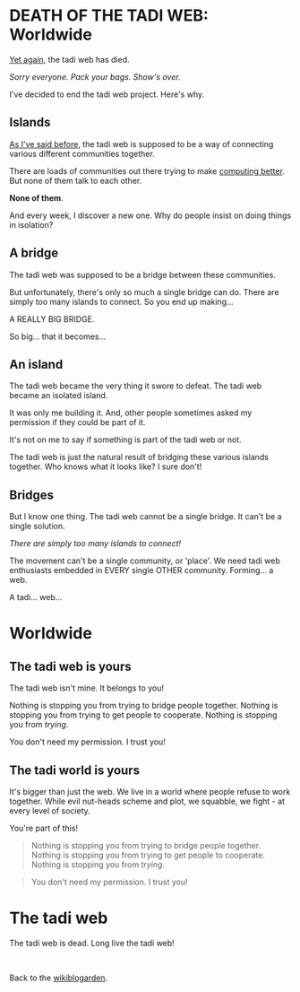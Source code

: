 # DEATH OF THE TADI WEB: Worldwide

[Yet again](/wikiblogarden/tadi-web/death-meme), the tadi web has died.

*Sorry everyone. Pack your bags. Show's over.*

I've decided to end the tadi web project. Here's why.

## Islands

[As I've said before](/wikiblogarden/tadi-web/entry-points), the tadi web is supposed to be a way of connecting various different communities together.

There are loads of communities out there trying to make [computing better](/wikiblogarden/better-computing). But none of them talk to each other.

**None of them**.

And every week, I discover a new one. Why do people insist on doing things in isolation?

## A bridge

The tadi web was supposed to be a bridge between these communities.

But unfortunately, there's only so much a single bridge can do. There are simply too many islands to connect. So you end up making...

A REALLY BIG BRIDGE.

So big... that it becomes... 

## An island

The tadi web became the very thing it swore to defeat. The tadi web became an isolated island.

It was only me building it. And, other people sometimes asked my permission if they could be part of it.

It's not on me to say if something is part of the tadi web or not.

The tadi web is just the natural result of bridging these various islands together. Who knows what it looks like? I sure don't!

## Bridges

But I know one thing. The tadi web cannot be a single bridge. It can't be a single solution.

*There are simply too many islands to connect!*

The movement can't be a single community, or 'place'. We need tadi web enthusiasts embedded in EVERY single OTHER community. Forming... a web.

A tadi... web...

# Worldwide

## The tadi web is yours

The tadi web isn't mine. It belongs to you!

Nothing is stopping you from trying to bridge people together. Nothing is stopping you from trying to get people to cooperate. Nothing is stopping you from *trying*.

You don't need my permission. I trust you!

## The tadi world is yours

It's bigger than just the web. We live in a world where people refuse to work together. While evil nut-heads scheme and plot, we squabble, we fight - at every level of society.

You're part of this!

> Nothing is stopping you from trying to bridge people together. Nothing is stopping you from trying to get people to cooperate. Nothing is stopping you from *trying*.

> You don't need my permission. I trust you!

# The tadi web

The tadi web is dead. Long live the tadi web!

<br>

Back to the [wikiblogarden](/wikiblogarden).
